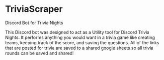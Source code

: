 # TriviaScraper
Discord Bot for Trivia Nights

This Discord bot was designed to act as a Utility tool for Discord Trivia Nights. It performs anything you would want in a trivia game like
creating teams, keeping track of the score, and saving the questions. All of the links that are posted for trivia are saved to a shared google sheets so all 
trivia rounds can be saved and shared! 
